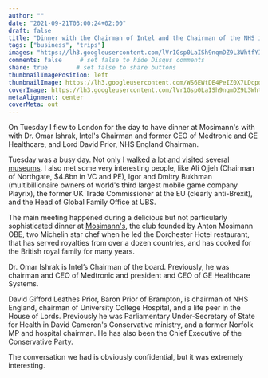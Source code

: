 ```yaml
---
author: ""
date: "2021-09-21T03:00:24+02:00"
draft: false
title: "Dinner with the Chairman of Intel and the Chairman of the NHS in London"
tags: ["business", "trips"]
images: "https://lh3.googleusercontent.com/lVr1Gsp0LaISh9nqmDZ9L3WhtfYIWLDF8dUkT2S8DhGib3bGrUB7o-fwHvHBDzP4sSaHgd05niozIohUrbGHWXwl1RQYfonLdbjYpr0Nuu2UkSFaedrQD0HlpvfXU6knwwyIaI4dKEU=w1920-h1080"
comments: false     # set false to hide Disqus comments
share: true        # set false to share buttons
thumbnailImagePosition: left
thumbnailImage: https://lh3.googleusercontent.com/WS6EWtDE4PeIZ0X7LDcpq6ONQmfbzhDjB_I1yQSJCWbg06LNpfEzbaGKrKbuo6tWXrDpQ_c5ul4kCLKLynYFwTImiNgBHCmqFdaJkPMbP-G4Yjlsb9trTXmVp92YTu-dy7fMLZEdG2g=w1920-h1080
coverImage: https://lh3.googleusercontent.com/lVr1Gsp0LaISh9nqmDZ9L3WhtfYIWLDF8dUkT2S8DhGib3bGrUB7o-fwHvHBDzP4sSaHgd05niozIohUrbGHWXwl1RQYfonLdbjYpr0Nuu2UkSFaedrQD0HlpvfXU6knwwyIaI4dKEU=w1920-h1080
metaAlignment: center
coverMeta: out
---
```


On Tuesday I flew to London for the day to have dinner at Mosimann's with with Dr. Omar Ishrak, Intel's Chairman and former CEO of Medtronic and GE Healthcare, and Lord David Prior, NHS England Chairman.

<!--more-->

Tuesday was a busy day. Not only I [walked a lot and visited several museums](https://blog.cortell.net/2021/09/a-day-of-art-in-london/). I also met some very interesting people, like Ali Ojjeh (Chairman of Northgate, $4.8bn in VC and PE), Igor and Dmitry Bukhman (multibillionaire owners of world's third largest mobile game company Playrix), the former UK Trade Commissioner at the EU (clearly anti-Brexit), and the Head of Global Family Office at UBS.

The main meeting happened during a delicious but not particularly sophisticated dinner at [Mosimann's](https://www.mosimann.com/), the club founded by Anton Mosimann OBE, two Michelin star chef when he led the Dorchester Hotel restaurant, that has served royalties from over a dozen countries, and has cooked for the British royal family for many years.

Dr. Omar Ishrak is Intel’s Chairman of the board. Previously, he was chairman and CEO of Medtronic and president and CEO of GE Healthcare Systems.

David Gifford Leathes Prior, Baron Prior of Brampton, is chairman of NHS England, chairman of University College Hospital, and a life peer in the House of Lords. Previously he was Parliamentary Under-Secretary of State for Health in David Cameron's Conservative ministry, and a former Norfolk MP and hospital chairman. He has also been the Chief Executive of the Conservative Party.

The conversation we had is obviously confidential, but it was extremely interesting.
